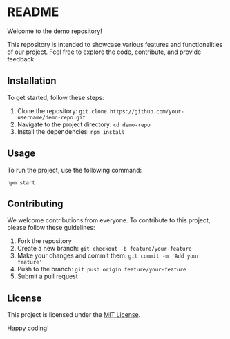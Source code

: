# README

Welcome to the demo repository!

This repository is intended to showcase various features and functionalities of our project. Feel free to explore the code, contribute, and provide feedback.

## Installation

To get started, follow these steps:

1. Clone the repository: `git clone https://github.com/your-username/demo-repo.git`
2. Navigate to the project directory: `cd demo-repo`
3. Install the dependencies: `npm install`

## Usage

To run the project, use the following command:

```
npm start
```

## Contributing

We welcome contributions from everyone. To contribute to this project, please follow these guidelines:

1. Fork the repository
2. Create a new branch: `git checkout -b feature/your-feature`
3. Make your changes and commit them: `git commit -m 'Add your feature'`
4. Push to the branch: `git push origin feature/your-feature`
5. Submit a pull request

## License

This project is licensed under the [MIT License](LICENSE).

Happy coding!
